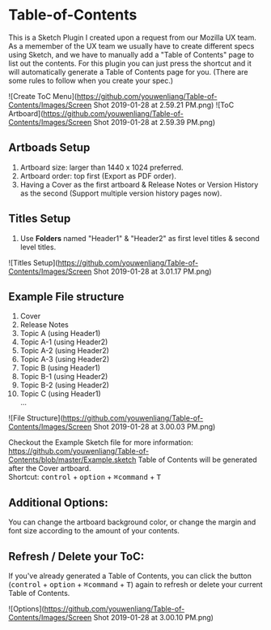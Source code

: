 # Table-of-Contents
This is a Sketch Plugin I created upon a request from our Mozilla UX team. As a memember of the UX team we usually have to create different specs using Sketch, and we have to manually add a "Table of Contents" page to list out the contents. For this plugin you can just press the shortcut and it will automatically generate a Table of Contents page for you. (There are some rules to follow when you create your spec.)

![Create ToC Menu](https://github.com/youwenliang/Table-of-Contents/Images/Screen Shot 2019-01-28 at 2.59.21 PM.png)
![ToC Artboard](https://github.com/youwenliang/Table-of-Contents/Images/Screen Shot 2019-01-28 at 2.59.39 PM.png)

## Artboads Setup
1. Artboard size: larger than 1440 x 1024 preferred.
2. Artboard order: top first (Export as PDF order).
3. Having a Cover as the first artboard & Release Notes or Version History as the second (Support multiple version history pages now).


## Titles Setup
1. Use **Folders** named "Header1" & "Header2" as first level titles & second level titles.

![Titles Setup](https://github.com/youwenliang/Table-of-Contents/Images/Screen Shot 2019-01-28 at 3.01.17 PM.png)

## Example File structure
1. Cover
2. Release Notes
3. Topic A (using Header1)
4. Topic A-1 (using Header2)
5. Topic A-2 (using Header2)
6. Topic A-3 (using Header2)
7. Topic B (using Header1)
8. Topic B-1 (using Header2)
9. Topic B-2 (using Header2)  
10. Topic C (using Header1)  
...  

![File Structure](https://github.com/youwenliang/Table-of-Contents/Images/Screen Shot 2019-01-28 at 3.00.03 PM.png)
  
Checkout the Example Sketch file for more information: https://github.com/youwenliang/Table-of-Contents/blob/master/Example.sketch
Table of Contents will be generated after the Cover artboard.  
Shortcut: <kbd>control</kbd> + <kbd>option</kbd> + <kbd>⌘command</kbd> + <kbd>T</kbd>

## Additional Options:  
You can change the artboard background color, or change the margin and font size according to the amount of your contents.

## Refresh / Delete your ToC: 
If you've already generated a Table of Contents, you can click the button (<kbd>control</kbd> + <kbd>option</kbd> + <kbd>⌘command</kbd> + <kbd>T</kbd>) again to refresh or delete your current Table of Contents.

![Options](https://github.com/youwenliang/Table-of-Contents/Images/Screen Shot 2019-01-28 at 3.00.10 PM.png)
